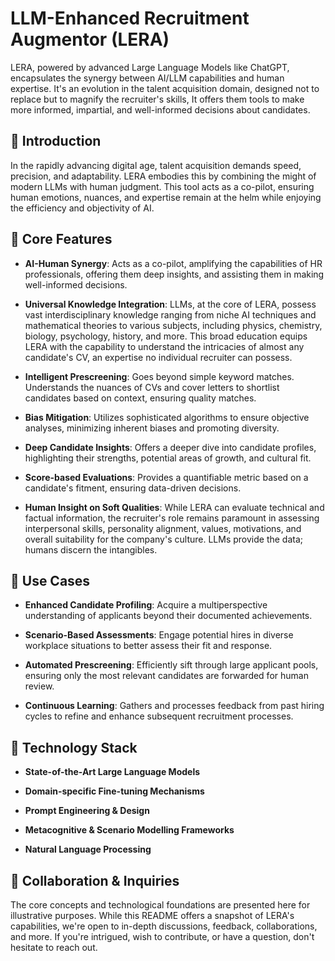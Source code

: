 # LLM-Enhanced Recruitment Augmentor (LERA)

LERA, powered by advanced Large Language Models like ChatGPT, encapsulates the synergy between AI/LLM capabilities and human expertise. It's an evolution in the talent acquisition domain, designed not to replace but to magnify the recruiter's skills, It offers them tools to make more informed, impartial, and well-informed decisions about candidates.

## 🚀 Introduction

In the rapidly advancing digital age, talent acquisition demands speed, precision, and adaptability. LERA embodies this by combining the might of modern LLMs with human judgment. This tool acts as a co-pilot, ensuring human emotions, nuances, and expertise remain at the helm while enjoying the efficiency and objectivity of AI.

## 🌟 Core Features

- **AI-Human Synergy**: Acts as a co-pilot, amplifying the capabilities of HR professionals, offering them deep insights, and assisting them in making well-informed decisions.

- **Universal Knowledge Integration**: LLMs, at the core of LERA, possess vast interdisciplinary knowledge ranging from niche AI techniques and mathematical theories to various subjects, including physics, chemistry, biology, psychology, history, and more. This broad education equips LERA with the capability to understand the intricacies of almost any candidate's CV, an expertise no individual recruiter can possess.

- **Intelligent Prescreening**: Goes beyond simple keyword matches. Understands the nuances of CVs and cover letters to shortlist candidates based on context, ensuring quality matches.
  
- **Bias Mitigation**: Utilizes sophisticated algorithms to ensure objective analyses, minimizing inherent biases and promoting diversity.
  
- **Deep Candidate Insights**: Offers a deeper dive into candidate profiles, highlighting their strengths, potential areas of growth, and cultural fit.

- **Score-based Evaluations**: Provides a quantifiable metric based on a candidate's fitment, ensuring data-driven decisions.
  
- **Human Insight on Soft Qualities**: While LERA can evaluate technical and factual information, the recruiter's role remains paramount in assessing interpersonal skills, personality alignment, values, motivations, and overall suitability for the company's culture. LLMs provide the data; humans discern the intangibles.

## 💼 Use Cases

- **Enhanced Candidate Profiling**: Acquire a multiperspective understanding of applicants beyond their documented achievements.
  
- **Scenario-Based Assessments**: Engage potential hires in diverse workplace situations to better assess their fit and response.
  
- **Automated Prescreening**: Efficiently sift through large applicant pools, ensuring only the most relevant candidates are forwarded for human review.
  
- **Continuous Learning**: Gathers and processes feedback from past hiring cycles to refine and enhance subsequent recruitment processes.

## 🔧 Technology Stack

- **State-of-the-Art Large Language Models**
  
- **Domain-specific Fine-tuning Mechanisms**
  
- **Prompt Engineering & Design**
  
- **Metacognitive & Scenario Modelling Frameworks**
  
- **Natural Language Processing**

## 🤝 Collaboration & Inquiries

The core concepts and technological foundations are presented here for illustrative purposes. While this README offers a snapshot of LERA's capabilities, we're open to in-depth discussions, feedback, collaborations, and more. If you're intrigued, wish to contribute, or have a question, don't hesitate to reach out.
